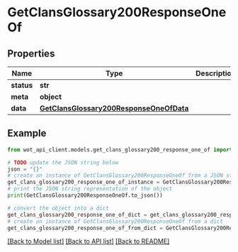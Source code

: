 # GetClansGlossary200ResponseOneOf


## Properties

Name | Type | Description | Notes
------------ | ------------- | ------------- | -------------
**status** | **str** |  | 
**meta** | **object** |  | 
**data** | [**GetClansGlossary200ResponseOneOfData**](GetClansGlossary200ResponseOneOfData.md) |  | 

## Example

```python
from wot_api_client.models.get_clans_glossary200_response_one_of import GetClansGlossary200ResponseOneOf

# TODO update the JSON string below
json = "{}"
# create an instance of GetClansGlossary200ResponseOneOf from a JSON string
get_clans_glossary200_response_one_of_instance = GetClansGlossary200ResponseOneOf.from_json(json)
# print the JSON string representation of the object
print(GetClansGlossary200ResponseOneOf.to_json())

# convert the object into a dict
get_clans_glossary200_response_one_of_dict = get_clans_glossary200_response_one_of_instance.to_dict()
# create an instance of GetClansGlossary200ResponseOneOf from a dict
get_clans_glossary200_response_one_of_from_dict = GetClansGlossary200ResponseOneOf.from_dict(get_clans_glossary200_response_one_of_dict)
```
[[Back to Model list]](../README.md#documentation-for-models) [[Back to API list]](../README.md#documentation-for-api-endpoints) [[Back to README]](../README.md)


